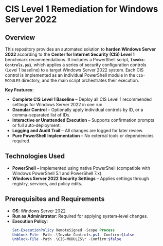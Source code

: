 # CIS Level 1 Remediation for Windows Server 2022

## Overview

This repository provides an automated solution to **harden Windows Server 2022** according to the **Center for Internet Security (CIS) Level 1** benchmark recommendations. It includes a PowerShell script, **`Invoke-Controls.ps1`**, which applies a series of security configuration controls (Level 1 baseline) to a target Windows Server 2022 system. Each CIS control is implemented as an individual PowerShell module in the `CIS-MODULES` directory, and the main script orchestrates their execution.

**Key Features:**

- **Complete CIS Level 1 Baseline** – Deploy all CIS Level 1 recommended settings for Windows Server 2022 in one run.
- **Granular Control** – Optionally apply individual controls by ID, or a comma-separated list of IDs.
- **Interactive or Unattended Execution** – Supports confirmation prompts or full auto-deployment.
- **Logging and Audit Trail** – All changes are logged for later review.
- **Pure PowerShell Implementation** – No external tools or dependencies required.

## Technologies Used

- **PowerShell** – Implemented using native PowerShell (compatible with Windows PowerShell 5.1 and PowerShell 7.x).
- **Windows Server 2022 Security Settings** – Applies settings through registry, services, and policy edits.

## Prerequisites and Requirements

- **OS**: Windows Server 2022
- **Run as Administrator**: Required for applying system-level changes.
- **Execution Policy**:
  ```powershell
  Set-ExecutionPolicy RemoteSigned -Scope Process
  Unblock-File -Path .\Invoke-Controls.ps1 -Confirm:$false
  Unblock-File -Path .\CIS-MODULES\* -Confirm:$false
